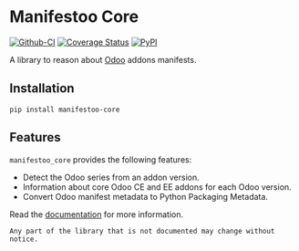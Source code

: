 # Manifestoo Core

[![Github-CI][github-ci]][github-link]
[![Coverage Status][codecov-badge]][codecov-link]
[![PyPI][pypi-badge]][pypi-link]

<!--- shortdesc-begin -->

A library to reason about [Odoo](https://odoo.com) addons manifests.

<!--- shortdesc-end -->

## Installation

<!--- install-begin -->

```console
pip install manifestoo-core
```

<!--- install-end -->

## Features

<!--- features-begin -->

`manifestoo_core` provides the following features:

* Detect the Odoo series from an addon version.
* Information about core Odoo CE and EE addons for each Odoo version.
* Convert Odoo manifest metadata to Python Packaging Metadata.

Read the [documentation](https://manifestoo-core.readthedocs.io/) for more information.

```{warning}
Any part of the library that is not documented may change without notice.
```

<!--- features-end -->

[github-ci]: https://github.com/acsone/manifestoo-core/actions/workflows/ci.yml/badge.svg
[github-link]: https://github.com/acsone/manifestoo-core
[codecov-badge]: https://codecov.io/gh/acsone/manifestoo-core/branch/master/graph/badge.svg
[codecov-link]: https://codecov.io/gh/acsone/manifestoo-core
[pypi-badge]: https://img.shields.io/pypi/v/manifestoo-core.svg
[pypi-link]: https://pypi.org/project/manifestoo-core
